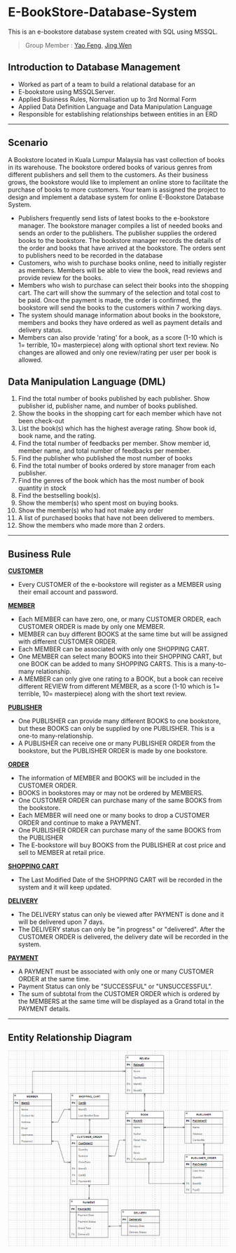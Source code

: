 # E-BookStore-Database-System

This is an e-bookstore database system created with SQL using MSSQL.
> Group Member : <a href="https://github.com/YFShADoW">Yao Feng</a>,  <a href="https://github.com/Jingwen0515">Jing Wen</a>

## Introduction to Database Management

- Worked as part of a team to build a relational database for an  
- E-bookstore using MSSQLServer. 
- Applied Business Rules, Normalisation up to 3rd Normal Form
- Applied Data Definition Language and Data Manipulation Language
- Responsible for establishing relationships between entities in an ERD


---

## Scenario

A Bookstore located in Kuala Lumpur Malaysia has vast collection of books in its warehouse. The bookstore ordered books of various genres from different publishers and sell them to the customers. As their business grows, the bookstore would like to implement an online store to facilitate the purchase of books to more customers. Your team is assigned the project to design and implement a database system for online E-Bookstore Database System. 


- Publishers frequently send lists of latest books to the e-bookstore manager. The bookstore manager compiles a list of needed books and sends an order to the publishers. The publisher supplies the ordered books to the bookstore. The bookstore manager records the details of the order and books that have arrived at the bookstore. The orders sent to publishers need to be recorded in the database 
- Customers, who wish to purchase books online, need to initially register as members. Members will be able to view the book, read reviews and provide review for the books.
- Members who wish to purchase can select their books into the shopping cart. The cart will show the summary of the selection and total cost to be paid. Once the payment is made, the order is confirmed, the bookstore will send the books to the customers within 7 working days.
- The system should manage information about books in the bookstore, members and books they have ordered as well as payment details and delivery status.
- Members can also provide 'rating' for a book, as a score (1-10 which is 1= terrible, 10= masterpiece) along with optional short text review. No changes are allowed and only one review/rating per user per book is allowed.

## Data Manipulation Language (DML)

1. Find the total number of books published by each publisher. Show publisher id, publisher name, and number of books published.
2. Show the books in the shopping cart for each member which have not been check-out
3. List the book(s) which has the highest average rating. Show book id, book name, and the rating.
4. Find the total number of feedbacks per member. Show member id, member name, and total number of feedbacks per member.
5. Find the publisher who published the most number of books
6. Find the total number of books ordered by store manager from each publisher.
7. Find the genres of the book which has the most number of book quantity in stock
8. Find the bestselling book(s).
9. Show the member(s) who spent most on buying books.
10. Show the member(s) who had not make any order
11. A list of purchased books that have not been delivered to members. 
12. Show the members who made more than 2 orders.

---

## Business Rule

<ins>**CUSTOMER**</ins>
- Every CUSTOMER of the e-bookstore will register as a MEMBER using their email account and password. 


<ins>**MEMBER**</ins>
- Each MEMBER can have zero, one, or many CUSTOMER ORDER, each CUSTOMER ORDER is made by only one MEMBER.
- MEMBER can buy different BOOKS at the same time but will be assigned with different CUSTOMER ORDER.
- Each MEMBER can be associated with only one SHOPPING CART.
- One MEMBER can select many BOOKS into their SHOPPING CART, but one BOOK can be added to many SHOPPING CARTS. This is a many-to-many relationship.
- A MEMBER can only give one rating to a BOOK, but a book can receive different REVIEW from different MEMBER, as a score (1-10 which is 1= terrible, 10= masterpiece) along with the short text review.


<ins>**PUBLISHER**</ins>
- One PUBLISHER  can provide many different BOOKS to one bookstore, but these BOOKS can only be supplied by one PUBLISHER. This is a one-to many-relationship.
- A PUBLISHER can receive one or many PUBLISHER ORDER from the bookstore, but the PUBLISHER ORDER is made by one bookstore.

<ins>**ORDER**</ins>
- The information of MEMBER and BOOKS will be included in the CUSTOMER ORDER.
- BOOKS in bookstores may or may not be ordered by MEMBERS.
- One CUSTOMER ORDER can purchase many of the same BOOKS from the bookstore.
- Each MEMBER will need one or many books to drop a CUSTOMER ORDER and continue to make a PAYMENT.
- One PUBLISHER ORDER can purchase many of the same BOOKS from the PUBLISHER
- The E-bookstore will buy BOOKS from the PUBLISHER at cost price and sell to MEMBER at retail price.

<ins>**SHOPPING CART**</ins>
- The Last Modified Date of the SHOPPING CART will be recorded in the system and it will keep updated.

<ins>**DELIVERY**</ins>
- The DELIVERY status can only be viewed after PAYMENT is done and it will be delivered upon 7 days.
- The DELIVERY status can only be "in progress" or "delivered". After the CUSTOMER ORDER is delivered, the delivery date will be recorded in the system.

<ins>**PAYMENT**</ins>
- A PAYMENT must be associated with only one or many CUSTOMER ORDER at the same time.
- Payment Status can only be "SUCCESSFUL" or "UNSUCCESSFUL".
- The sum of subtotal from the CUSTOMER ORDER which is ordered by the MEMBERS at the same time will be displayed as a Grand total in the PAYMENT details.

---

## Entity Relationship Diagram

![Entity Relationship Diagram for e-bookstore database system](ERD_IDB.png)

